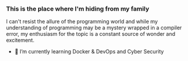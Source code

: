 ### This is the place where I'm hiding from my family

I can't resist the allure of the programming world and  while my understanding of programming may be a mystery wrapped in a compiler error, my enthusiasm for the topic is a constant source of wonder and excitement.

- 🌱 I’m currently learning Docker & DevOps and Cyber Security


<!--
**flyingstick22/flyingstick22** is a ✨ _special_ ✨ repository because its `README.md` (this file) appears on your GitHub profile.

Here are some ideas to get you started:

- 🔭 I’m currently working on ...
- 🌱 I’m currently learning ...
- 👯 I’m looking to collaborate on ...
- 🤔 I’m looking for help with ...
- 💬 Ask me about ...
- 📫 How to reach me: ...
- 😄 Pronouns: ...
- ⚡ Fun fact: ...
-->
